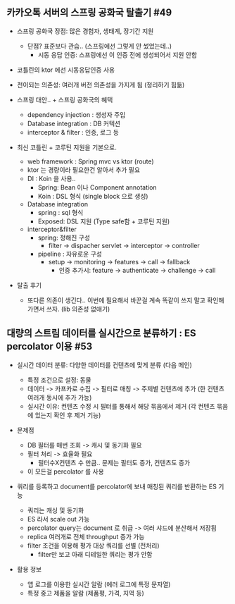 ## 카카오톡 서버의 스프링 공화국 탈출기 #49

* 스프링 공화국 장점: 많은 경험자, 생태계, 장기간 지원
  * 단점? 표준보다 관습.. (스프링에선 그렇게 안 썼었는데..)
    * 시동 응답 인증: 스프링에선 이 인증 전에 생성되어서 지원 안함

* 코틀린의 ktor 에선 시동응답인증 사용
* 전이되는 의존성: 여러개 버전 의존성을 가지게 됨 (정리하기 힘듦)

* 스프링 대안.. + 스프링 공화국의 혜택
  * dependency injection : 생성자 주입
  * Database integration : DB 커텍션
  * interceptor & filter : 인증, 로그 등

* 최신 코틀린 + 코루틴 지원을 기본으로.
  * web framework : Spring mvc vs ktor (route)
  * ktor 는 경량이라 필요한건 알아서 추가 필요
  * DI : Koin 을 사용..
    * Spring: Bean 이나 Component annotation
    * Koin : DSL 형식 (single block 으로 생성)
  * Database integration
    * spring : sql 형식
    * Exposed: DSL 지원 (Type safe함 + 코루틴 지원)
  * interceptor&filter
    * spring: 정해진 구성
      * filter -> dispacher servlet -> interceptor -> controller
    * pipeline : 자유로운 구성
      * setup -> monitoring -> features -> call -> fallback
        * 인증 추가시: feature -> authenticate -> challenge -> call

* 탈출 후기
  * 또다른 의존이 생긴다.. 이번에 필요해서 바꾼걸 계속 똑같이 쓰지 말고 확인해가면서 쓰자. (lib 의존성 없애기)


## 대량의 스트림 데이터를 실시간으로 분류하기 : ES percolator 이용 #53

* 실시간 데이터 분류: 다양한 데이터를 컨텐츠에 맞게 분류 (다음 메인)
  * 특정 조건으로 설정: 동물
  * 데이터 -> 카프카로 수집 -> 필터로 매칭 -> 주제별 컨텐츠에 추가 (한 컨텐츠 여러개 동시에 추가 가능)
  * 실시간 이유: 컨텐츠 수정 시 필터를 통해서 해당 묶음에서 제거 (각 컨텐츠 묶음에 있는지 확인 후 제거 기능)

* 문제점
  * DB 필터를 매번 조회 -> 캐시 및 동기화 필요
  * 필터 처리 -> 효율화 필요
    * 필터수X컨텐츠 수 만큼.. 문제는 필터도 증가, 컨텐츠도 증가
  * 이 모든걸 percolator 를 사용

* 쿼리를 등록하고 document를 percolator에 보내 매칭된 쿼리를 반환하는 ES 기능
  * 쿼리는 캐싱 및 동기화
  * ES 라서 scale out 가능
  * percolator query는 document 로 취급 -> 여러 샤드에 분산해서 저장됨
  * replica 여러개로 전체 throughput 증가 가능
  * filter 조건을 이용해 평가 대상 쿼리를 선별 (전처리)
    * filter만 보고 아래 디테일한 쿼리는 평가 안함

* 활용 정보
  * 앱 로그를 이용한 실시간 알람 (에러 로그에 특정 문자열)
  * 특정 중고 제품을 알람 (제품평, 가격, 지역 등)
